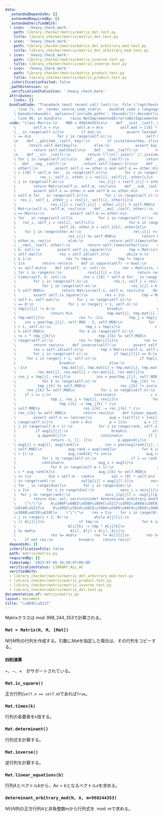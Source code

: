 ```yaml
---
data:
  _extendedDependsOn: []
  _extendedRequiredBy: []
  _extendedVerifiedWith:
  - icon: ':heavy_check_mark:'
    path: library_checker/matrix/matrix_det.test.py
    title: library_checker/matrix/matrix_det.test.py
  - icon: ':heavy_check_mark:'
    path: library_checker/matrix/matrix_det_arbitrary_mod.test.py
    title: library_checker/matrix/matrix_det_arbitrary_mod.test.py
  - icon: ':heavy_check_mark:'
    path: library_checker/matrix/matrix_inverse.test.py
    title: library_checker/matrix/matrix_inverse.test.py
  - icon: ':heavy_check_mark:'
    path: library_checker/matrix/matrix_product.test.py
    title: library_checker/matrix/matrix_product.test.py
  _isVerificationFailed: false
  _pathExtension: py
  _verificationStatusIcon: ':heavy_check_mark:'
  attributes:
    links: []
  bundledCode: "Traceback (most recent call last):\n  File \"/opt/hostedtoolcache/PyPy/3.7.13/x64/site-packages/onlinejudge_verify/documentation/build.py\"\
    , line 71, in _render_source_code_stat\n    bundled_code = language.bundle(stat.path,\
    \ basedir=basedir, options={'include_paths': [basedir]}).decode()\n  File \"/opt/hostedtoolcache/PyPy/3.7.13/x64/site-packages/onlinejudge_verify/languages/python.py\"\
    , line 96, in bundle\n    raise NotImplementedError\nNotImplementedError\n"
  code: "class Matrix:\n    MOD = 998244353\n\n    def __init__(self, n, m, mat=None):\n\
    \        self.n = n\n        self.m = m\n        self.mat = [[0] * self.m for\
    \ _ in range(self.n)]\n        if mat:\n            assert len(mat) == n and len(mat[0])\
    \ == m\n            for i in range(self.n):\n                self.mat[i] = mat[i].copy()\n\
    \n    def __getitem__(self, key):\n        if isinstance(key, slice):\n      \
    \      return self.mat[key]\n        else:\n            assert key >= 0\n    \
    \        return self.mat[key]\n\n    def __len__(self):\n        return len(self.mat)\n\
    \n    def __str__(self):\n        return \"\\n\".join(\" \".join(map(str, self[i]))\
    \ for i in range(self.n))\n\n    def __pos__(self):\n        return self\n\n \
    \   def __neg__(self):\n        return self.times(-1)\n\n    def __add__(self,\
    \ other):\n        assert self.n == other.n and self.m == other.m\n        res\
    \ = [[0] * self.m for _ in range(self.n)]\n        for i in range(self.n):\n \
    \           res_i, self_i, other_i = res[i], self[i], other[i]\n            for\
    \ j in range(self.m):\n                res_i[j] = (self_i[j] + other_i[j]) % self.MOD\n\
    \        return Matrix(self.n, self.m, res)\n\n    def __sub__(self, other):\n\
    \        assert self.n == other.n and self.m == other.m\n        res = [[0] *\
    \ self.m for _ in range(self.n)]\n        for i in range(self.n):\n          \
    \  res_i, self_i, other_i = res[i], self[i], other[i]\n            for j in range(self.m):\n\
    \                res_i[j] = (self_i[j] - other_i[j]) % self.MOD\n        return\
    \ Matrix(self.n, self.m, res)\n\n    def __mul__(self, other):\n        if other.__class__\
    \ == Matrix:\n            assert self.m == other.n\n            res = [[0] * other.m\
    \ for _ in range(self.n)]\n            for i in range(self.n):\n             \
    \   res_i, self_i = res[i], self[i]\n                for k in range(self.m):\n\
    \                    self_ik, other_k = self_i[k], other[k]\n                \
    \    for j in range(other.m):\n                        res_i[j] += self_ik * other_k[j]\n\
    \                        res_i[j] %= self.MOD\n            return Matrix(self.n,\
    \ other.m, res)\n        else:\n            return self.times(other)\n\n    def\
    \ __rmul__(self, other):\n        return self.times(other)\n\n    def __pow__(self,\
    \ k: int):\n        assert self.is_square()\n        tmp = Matrix(self.n, self.n,\
    \ self.mat)\n        res = self.id(self.n)\n        while k:\n            if k\
    \ & 1:\n                res *= tmp\n            tmp *= tmp\n            k >>=\
    \ 1\n        return res\n\n    def is_square(self) -> bool:\n        return self.n\
    \ == self.m\n\n    def id(self, n: int):\n        res = Matrix(n, n)\n       \
    \ for i in range(n):\n            res[i][i] = 1\n        return res\n\n    def\
    \ times(self, k: int):\n        res = [[0] * self.m for _ in range(self.n)]\n\
    \        for i in range(self.n):\n            res_i, self_i = res[i], self[i]\n\
    \            for j in range(self.m):\n                res_i[j] = k * self_i[j]\
    \ % self.MOD\n        return Matrix(self.n, self.m, res)\n\n    def determinant(self):\n\
    \        assert self.is_square()\n        res = 1\n        tmp = Matrix(self.n,\
    \ self.n, self.mat)\n        for j in range(self.n):\n            if tmp[j][j]\
    \ == 0:\n                for i in range(j + 1, self.n):\n                    if\
    \ tmp[i][j] != 0:\n                        break\n                else:\n    \
    \                return 0\n                tmp.mat[j], tmp.mat[i] = tmp.mat[i],\
    \ tmp.mat[j]\n                res *= -1\n            tmp_j = tmp[j]\n        \
    \    inv = pow(tmp_j[j], self.MOD - 2, self.MOD)\n            for i in range(j\
    \ + 1, self.n):\n                tmp_i = tmp[i]\n                c = -inv * tmp_i[j]\
    \ % self.MOD\n                for k in range(self.n):\n                    tmp_i[k]\
    \ += c * tmp_j[k]\n                    tmp_i[k] %= self.MOD\n        for i in\
    \ range(self.n):\n            res *= tmp[i][i]\n            res %= self.MOD\n\
    \        return res\n\n    def inverse(self):\n        assert self.is_square()\n\
    \        res = self.id(self.n)\n        tmp = Matrix(self.n, self.n, self.mat)\n\
    \        for j in range(self.n):\n            if tmp[j][j] == 0:\n           \
    \     for i in range(j + 1, self.n):\n                    if tmp[i][j]:\n    \
    \                    break\n                else:\n                    return\
    \ -1\n                tmp.mat[j], tmp.mat[i] = tmp.mat[i], tmp.mat[j]\n      \
    \          res.mat[j], res.mat[i] = res.mat[i], res.mat[j]\n            tmp_j,\
    \ res_j = tmp[j], res[j]\n            inv = pow(tmp_j[j], self.MOD - 2, self.MOD)\n\
    \            for k in range(self.n):\n                tmp_j[k] *= inv\n      \
    \          tmp_j[k] %= self.MOD\n                res_j[k] *= inv\n           \
    \     res_j[k] %= self.MOD\n            for i in range(self.n):\n            \
    \    if i == j:\n                    continue\n                c = tmp[i][j]\n\
    \                tmp_i, res_i = tmp[i], res[i]\n                for k in range(self.n):\n\
    \                    tmp_i[k] -= tmp_j[k] * c\n                    tmp_i[k] %=\
    \ self.MOD\n                    res_i[k] -= res_j[k] * c\n                   \
    \ res_i[k] %= self.MOD\n        return res\n\n    def linear_equations(self, vec):\n\
    \        assert self.n == len(vec)\n        aug = [self[i] + [vec[i]] for i in\
    \ range(self.n)]\n        rank = 0\n        p = []\n        q = []\n        for\
    \ j in range(self.m + 1):\n            for i in range(rank, self.n):\n       \
    \         if aug[i][j]:\n                    break\n            else:\n      \
    \          q.append(j)\n                continue\n            if j == self.m:\n\
    \                return -1, [], []\n            p.append(j)\n            aug[rank],\
    \ aug[i] = aug[i], aug[rank]\n            inv = pow(aug[rank][j], self.MOD - 2,\
    \ self.MOD)\n            aug_rank = aug[rank]\n            for k in range(self.m\
    \ + 1):\n                aug_rank[k] *= inv\n                aug_rank[k] %= self.MOD\n\
    \            for i in range(self.n):\n                if i == rank:\n        \
    \            continue\n                aug_i = aug[i]\n                c = -aug_i[j]\n\
    \                for k in range(self.m + 1):\n                    aug_i[k] +=\
    \ c * aug_rank[k]\n                    aug_i[k] %= self.MOD\n            rank\
    \ += 1\n        dim = self.m - rank\n        sol = [0] * self.m\n        for i\
    \ in range(rank):\n            sol[p[i]] = aug[i][-1]\n        vecs = [[0] * self.m\
    \ for _ in range(dim)]\n        for i in range(dim):\n            vecs[i][q[i]]\
    \ = 1\n        for i in range(dim):\n            vecs_i = vecs[i]\n          \
    \  for j in range(rank):\n                vecs_i[p[j]] = -aug[j][q[i]] % self.MOD\n\
    \        return dim, sol, vecs\n\n\ndef determinant_arbitrary_mod(N, A, mod=998244353):\n\
    \    \"\"\"\n    A\u306F\u6B63\u65B9\u884C\u5217\u3092\u8868\u30592\u6B21\u5143\
    \u914D\u5217\n    A\u3092\u7834\u58CA\u7684\u5909\u66F4\u3059\u308B\u3053\u3068\
    \u306B\u6CE8\u610F\n    \"\"\"\n    res = 1\n    for i in range(N):\n        for\
    \ j in range(i + 1, N):\n            while A[j][i]:\n                tmp = A[i][i]\
    \ // A[j][i]\n                if tmp:\n                    for k in range(i, N):\n\
    \                        A[i][k] -= tmp * A[j][k]\n                        A[i][k]\
    \ %= mod\n                A[i], A[j] = A[j], A[i]\n                res *= -1\n\
    \                res %= mod\n        res *= A[i][i]\n        res %= mod\n    \
    \    if not res:\n            break\n    return res\n"
  dependsOn: []
  isVerificationFile: false
  path: matrix/matrix.py
  requiredBy: []
  timestamp: '2023-07-05 16:20:47+09:00'
  verificationStatus: LIBRARY_ALL_AC
  verifiedWith:
  - library_checker/matrix/matrix_det_arbitrary_mod.test.py
  - library_checker/matrix/matrix_product.test.py
  - library_checker/matrix/matrix_inverse.test.py
  - library_checker/matrix/matrix_det.test.py
documentation_of: matrix/matrix.py
layout: document
title: "\u884C\u5217"
---
```


Matrixクラスは$\bmod{998,244,353}$で計算される。

### `Mat = Matrix(N, M, [Mat])`

$N$行$M$列の行列を作成する。引数に$Mat$を指定した場合は、その行列をコピーする。

### `四則演算`

$+$、$-$、$\times$　がサポートされている。

### `Mat.is_square()`

正方行列(`self.n == self.m`)であれば`True`。

### `Mat.times(k)`

行列の各要素を`k`倍する。

### `Mat.determinant()`

行列式を計算する。

### `Mat.inverse()`

逆行列を計算する。

### `Mat.linear_equations(b)`

行列$A$とベクトル$b$から、$Ax=b$となるベクトル$x$を求める。

### `determinant_arbitrary_mod(N, A, m=998244353)`

$N$行$N$列の正方行列$A$と非負整数$m$から行列式を$\mod m$で求める。